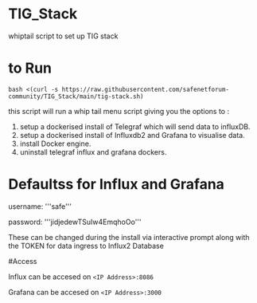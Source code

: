 # TIG_Stack
whiptail script to set up TIG stack 

# to Run

```bash <(curl -s https://raw.githubusercontent.com/safenetforum-community/TIG_Stack/main/tig-stack.sh)```

this script will run a whip tail menu script giving you the options to :

1. setup a dockerised  install of Telegraf which will send data to influxDB.
2. setup a dockerised install of Influxdb2 and Grafana to visualise data.
3. install Docker engine.
4. uninstall telegraf influx and grafana dockers.


# Defaultss for Influx and Grafana
username: '''safe'''

password: '''jidjedewTSuIw4EmqhoOo'''

These can be changed during the install via interactive prompt along with the TOKEN for data ingress to Influx2 Database

#Access

Influx can be accesed on ```<IP Address>:8086```

Grafana can be accesed on ```<IP Address>:3000```
